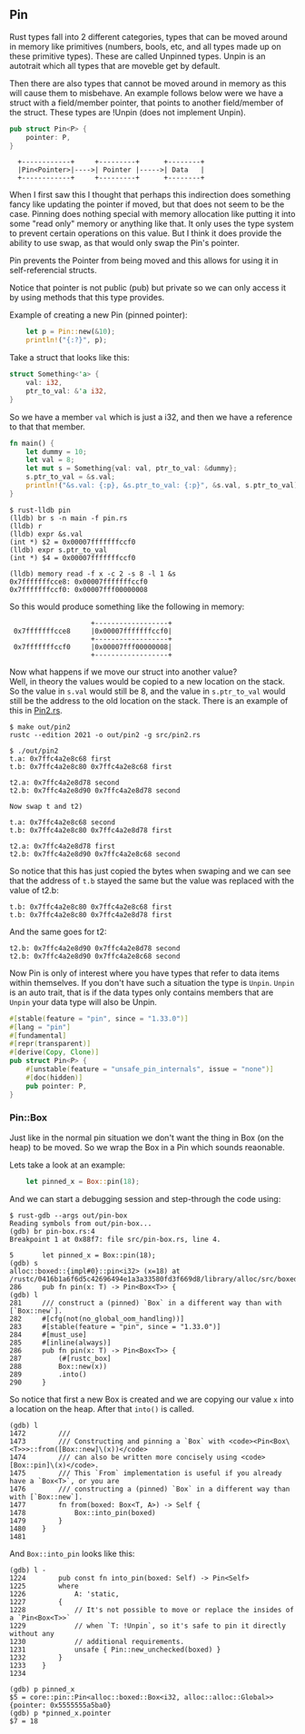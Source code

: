 ## Pin
Rust types fall into 2 different categories, types that can be moved around
in memory like primitives (numbers, bools, etc, and all types made up on these
primitive types). These are called Unpinned types. Unpin is an autotrait which
all types that are moveble get by default.

Then there are also types that cannot be moved around in memory as this will
cause them to misbehave. An example follows below were we have a struct with
a field/member pointer, that points to another field/member of the struct.
These types are !Unpin (does not implement Unpin).

```rust
pub struct Pin<P> {
    pointer: P,
}
```

```
  +------------+     +---------+      +--------+
  |Pin<Pointer>|---->| Pointer |----->| Data   |
  +------------+     +---------+      +--------+
```
When I first saw this I thought that perhaps this indirection does something
fancy like updating the pointer if moved, but that does not seem to be the case.
Pinning does nothing special with memory allocation like putting it into some
"read only" memory or anything like that. It only uses the type system to
prevent certain operations on this value. But I think it does provide the
ability to use swap, as that would only swap the Pin's pointer.

Pin prevents the Pointer from being moved and this allows for using it in
self-referencial structs.

Notice that pointer is not public (pub) but private so we can only access it by
using methods that this type provides.

Example of creating a new Pin (pinned pointer):
```rust
    let p = Pin::new(&10);
    println!("{:?}", p);
```
Take a struct that looks like this:
```rust
struct Something<'a> {
    val: i32,
    ptr_to_val: &'a i32,
}
```
So we have a member `val` which is just a i32, and then we have a reference
to that that member.
```rust
fn main() {
    let dummy = 10;
    let val = 8;
    let mut s = Something{val: val, ptr_to_val: &dummy};
    s.ptr_to_val = &s.val;
    println!("&s.val: {:p}, &s.ptr_to_val: {:p}", &s.val, s.ptr_to_val);
}
```

```console
$ rust-lldb pin
(lldb) br s -n main -f pin.rs
(lldb) r
(lldb) expr &s.val
(int *) $2 = 0x00007fffffffccf0
(lldb) expr s.ptr_to_val
(int *) $4 = 0x00007fffffffccf0

(lldb) memory read -f x -c 2 -s 8 -l 1 &s
0x7fffffffcce8: 0x00007fffffffccf0
0x7fffffffccf0: 0x00007fff00000008
```
So this would produce something like the following in memory:
```
                    +------------------+
 0x7fffffffcce8     |0x00007fffffffccf0|
                    +------------------+
 0x7fffffffccf0     |0x00007fff00000008|
                    +------------------+
```
Now what happens if we move our struct into another value?  
Well, in theory the values would be copied to a new location on the stack. So
the value in `s.val` would still be 8, and the value in `s.ptr_to_val` would
still be the address to the old location on the stack. There is an example of
this in [Pin2.rs](./src/pin2.rs).
```console
$ make out/pin2
rustc --edition 2021 -o out/pin2 -g src/pin2.rs

$ ./out/pin2
t.a: 0x7ffc4a2e8c68 first
t.b: 0x7ffc4a2e8c80 0x7ffc4a2e8c68 first

t2.a: 0x7ffc4a2e8d78 second
t2.b: 0x7ffc4a2e8d90 0x7ffc4a2e8d78 second

Now swap t and t2)

t.a: 0x7ffc4a2e8c68 second
t.b: 0x7ffc4a2e8c80 0x7ffc4a2e8d78 first

t2.a: 0x7ffc4a2e8d78 first
t2.b: 0x7ffc4a2e8d90 0x7ffc4a2e8c68 second
```
So notice that this has just copied the bytes when swaping and we can see
that the address of `t.b` stayed the same but the value was replaced with the
value of t2.b:
```console
t.b: 0x7ffc4a2e8c80 0x7ffc4a2e8c68 first
t.b: 0x7ffc4a2e8c80 0x7ffc4a2e8d78 first
```
And the same goes for t2:
```console
t2.b: 0x7ffc4a2e8d90 0x7ffc4a2e8d78 second
t2.b: 0x7ffc4a2e8d90 0x7ffc4a2e8c68 second
```

Now Pin is only of interest where you have types that refer to data items within
themselves. If you don't have such a situation the type is `Unpin`. `Unpin`
is an auto trait, that is if the data types only contains members that are
`Unpin` your data type will also be Unpin. 

```rust
#[stable(feature = "pin", since = "1.33.0")]
#[lang = "pin"]
#[fundamental]
#[repr(transparent)]
#[derive(Copy, Clone)]
pub struct Pin<P> {
    #[unstable(feature = "unsafe_pin_internals", issue = "none")]
    #[doc(hidden)]
    pub pointer: P,
}
```
### Pin::Box
Just like in the normal pin situation we don't want the thing in Box (on the
heap) to be moved. So we wrap the Box in a Pin which sounds reaonable.

Lets take a look at an example:
```rust
    let pinned_x = Box::pin(18);
```
And we can start a debugging session and step-through the code using:
```console
$ rust-gdb --args out/pin-box 
Reading symbols from out/pin-box...
(gdb) br pin-box.rs:4
Breakpoint 1 at 0x88f7: file src/pin-box.rs, line 4.

5	    let pinned_x = Box::pin(18);
(gdb) s
alloc::boxed::{impl#0}::pin<i32> (x=18) at /rustc/0416b1a6f6d5c42696494e1a3a33580fd3f669d8/library/alloc/src/boxed.rs:286
286	    pub fn pin(x: T) -> Pin<Box<T>> {
(gdb) l
281	    /// construct a (pinned) `Box` in a different way than with [`Box::new`].
282	    #[cfg(not(no_global_oom_handling))]
283	    #[stable(feature = "pin", since = "1.33.0")]
284	    #[must_use]
285	    #[inline(always)]
286	    pub fn pin(x: T) -> Pin<Box<T>> {
287	        (#[rustc_box]
288	        Box::new(x))
289	        .into()
290	    }
```
So notice that first a new Box is created and we are copying our value `x` into
a location on the heap. After that `into()` is called.

```console
(gdb) l
1472	    ///
1473	    /// Constructing and pinning a `Box` with <code><Pin<Box\<T>>>::from([Box::new]\(x))</code>
1474	    /// can also be written more concisely using <code>[Box::pin]\(x)</code>.
1475	    /// This `From` implementation is useful if you already have a `Box<T>`, or you are
1476	    /// constructing a (pinned) `Box` in a different way than with [`Box::new`].
1477	    fn from(boxed: Box<T, A>) -> Self {
1478	        Box::into_pin(boxed)
1479	    }
1480	}
1481	
```
And `Box::into_pin` looks like this:
```console
(gdb) l -
1224	    pub const fn into_pin(boxed: Self) -> Pin<Self>
1225	    where
1226	        A: 'static,
1227	    {
1228	        // It's not possible to move or replace the insides of a `Pin<Box<T>>`
1229	        // when `T: !Unpin`, so it's safe to pin it directly without any
1230	        // additional requirements.
1231	        unsafe { Pin::new_unchecked(boxed) }
1232	    }
1233	}
1234	
```

```console
(gdb) p pinned_x
$5 = core::pin::Pin<alloc::boxed::Box<i32, alloc::alloc::Global>> {pointer: 0x5555555a5ba0}
(gdb) p *pinned_x.pointer 
$7 = 18
```


